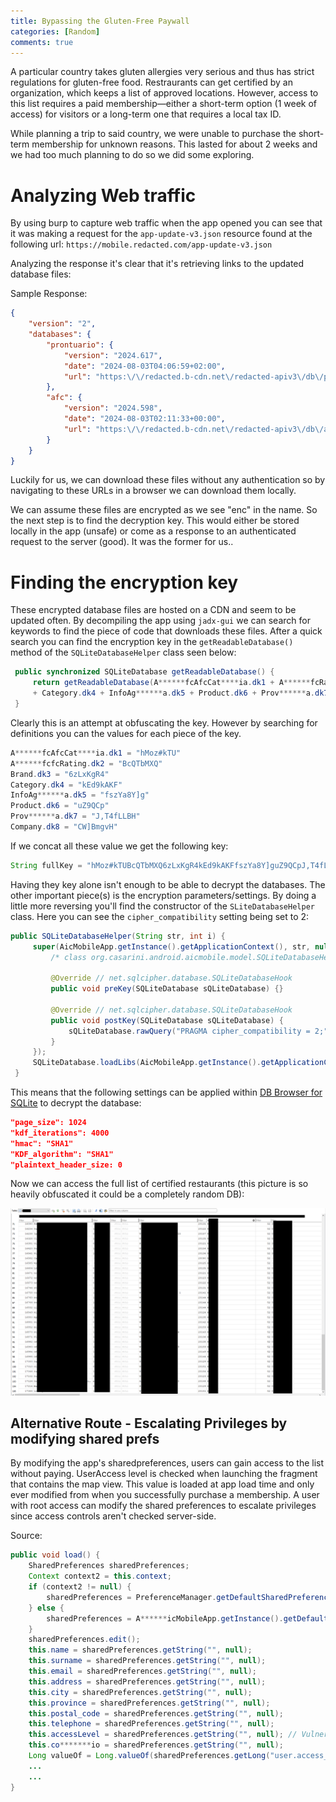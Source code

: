 ```yaml
---
title: Bypassing the Gluten-Free Paywall
categories: [Random]
comments: true
---
```


A particular country takes gluten allergies very serious and thus has strict regulations for gluten-free food. Restraurants can get certified by an organization, which keeps a list of approved locations. However, access to this list requires a paid membership—either a short-term option (1 week of access) for visitors or a long-term one that requires a local tax ID. 

While planning a trip to said country, we were unable to purchase the short-term membership for unknown reasons. This lasted for about 2 weeks and we had too much planning to do so we did some exploring.   

# Analyzing Web traffic
By using burp to capture web traffic when the app opened you can see that it was making a request for the `app-update-v3.json` resource found at the following url:
`https://mobile.redacted.com/app-update-v3.json`

Analyzing the response it's clear that it's retrieving links to the updated database files:

Sample Response:
```json
{
    "version": "2",
    "databases": {
        "prontuario": {
            "version": "2024.617",
            "date": "2024-08-03T04:06:59+02:00",
            "url": "https:\/\/redacted.b-cdn.net\/redacted-apiv3\/db\/pr******io.2024.617_enc.db"
        },
        "afc": {
            "version": "2024.598",
            "date": "2024-08-03T02:11:33+00:00",
            "url": "https:\/\/redacted.b-cdn.net\/redacted-apiv3\/db\/a******fc.2024.598_enc.db"
        }
    }
}
```
Luckily for us, we can download these files without any authentication so by navigating to these URLs in a browser we can download them locally. 

We can assume these files are encrypted as we see "enc" in the name. So the next step is to find the decryption key. This would either be stored locally in the app (unsafe) or come as a response to an authenticated request to the server (good). It was the former for us..


# Finding the encryption key
These encrypted database files are hosted on a CDN and seem to be updated often. By decompiling the app using `jadx-gui` we can search for keywords to find the piece of code that downloads these files. After a quick search you can find the encryption key in the `getReadableDatabase()` method of the `SQLiteDatabaseHelper` class seen below:

```java
 public synchronized SQLiteDatabase getReadableDatabase() {
     return getReadableDatabase(A******fcAfcCat****ia.dk1 + A******fcRating.dk2 + Brand.dk3 
     + Category.dk4 + InfoAg******a.dk5 + Product.dk6 + Prov******a.dk7 + Company.dk8);
 }
```

Clearly this is an attempt at obfuscating the key. However by searching for definitions you can the values for each piece of the key.


```java
A******fcAfcCat****ia.dk1 = "hMoz#kTU"
A******fcfcRating.dk2 = "BcQTbMXQ"
Brand.dk3 = "6zLxKgR4"
Category.dk4 = "kEd9kAKF"
InfoAg******a.dk5 = "fszYa8Y]g"
Product.dk6 = "uZ9QCp"
Prov******a.dk7 = "J,T4fLLBH"
Company.dk8 = "CW]BmgvH"
```

If we concat all these value we get the following key:

```java
String fullKey = "hMoz#kTUBcQTbMXQ6zLxKgR4kEd9kAKFfszYa8Y]guZ9QCpJ,T4fLLBHCW]BmgvH"
```

Having they key alone isn't enough to be able to decrypt the databases. The other important piece(s) is the encryption parameters/settings. By doing a little more reversing you'll find the constructor of the `SLiteDatabaseHelper` class. Here you can see the `cipher_compatibility` setting being set to 2:

```java
public SQLiteDatabaseHelper(String str, int i) {
     super(AicMobileApp.getInstance().getApplicationContext(), str, null, i, new SQLiteDatabaseHook() {
         /* class org.casarini.android.aicmobile.model.SQLiteDatabaseHelper.C09951 */

         @Override // net.sqlcipher.database.SQLiteDatabaseHook
         public void preKey(SQLiteDatabase sQLiteDatabase) {}

         @Override // net.sqlcipher.database.SQLiteDatabaseHook
         public void postKey(SQLiteDatabase sQLiteDatabase) {
             sQLiteDatabase.rawQuery("PRAGMA cipher_compatibility = 2;", (String[]) null).close();
         }
     });
     SQLiteDatabase.loadLibs(AicMobileApp.getInstance().getApplicationContext());
 }

```

This means that the following settings can be applied within [DB Browser for SQLite](https://sqlitebrowser.org/) to decrypt the database:

```json
"page_size": 1024
"kdf_iterations": 4000
"hmac": "SHA1"
"KDF_algorithm": "SHA1"
"plaintext_header_size: 0
```

Now we can access the full list of certified restaurants (this picture is so heavily obfuscated it could be a completely random DB):

![Image](../assets/img/gluten_free_db_decrypt.png)


## Alternative Route - Escalating Privileges by modifying shared prefs

By modifying the app's sharedpreferences, users can gain access to the list without paying. UserAccess level is checked when launching the fragment that contains the map view. This value is loaded at app load time and only ever modified from when you successfully purchase a membership. A user with root access can modify the shared preferences to escalate privileges since access controls aren't checked server-side.

Source:
```java
public void load() {
    SharedPreferences sharedPreferences;
    Context context2 = this.context;
    if (context2 != null) {
        sharedPreferences = PreferenceManager.getDefaultSharedPreferences(context2);
    } else {
        sharedPreferences = A******icMobileApp.getInstance().getDefaultSharedPreferences();
    }
    sharedPreferences.edit();
    this.name = sharedPreferences.getString("", null);
    this.surname = sharedPreferences.getString("", null);
    this.email = sharedPreferences.getString("", null);
    this.address = sharedPreferences.getString("", null);
    this.city = sharedPreferences.getString("", null);
    this.province = sharedPreferences.getString("", null);
    this.postal_code = sharedPreferences.getString("", null);
    this.telephone = sharedPreferences.getString("", null);
    this.accessLevel = sharedPreferences.getString("", null); // Vulnerable!!
    this.co*******io = sharedPreferences.getString("", null);
    Long valueOf = Long.valueOf(sharedPreferences.getLong("user.access_level_expiry", ;));
    ...
    ...
}
```
